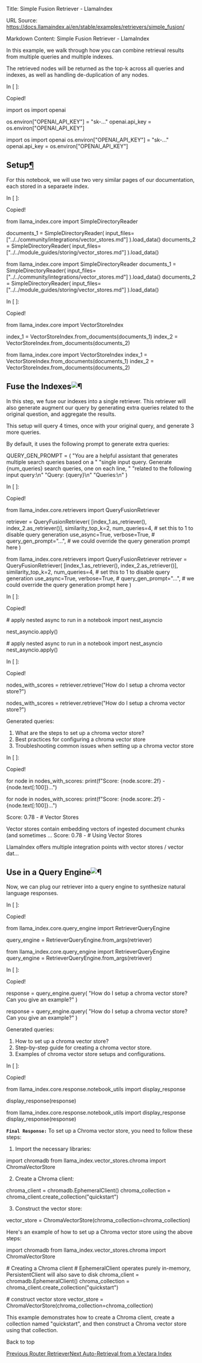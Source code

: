 Title: Simple Fusion Retriever - LlamaIndex

URL Source: https://docs.llamaindex.ai/en/stable/examples/retrievers/simple_fusion/

Markdown Content:
Simple Fusion Retriever - LlamaIndex


In this example, we walk through how you can combine retrieval results from multiple queries and multiple indexes.

The retrieved nodes will be returned as the top-k across all queries and indexes, as well as handling de-duplication of any nodes.

In \[ \]:

Copied!

import os
import openai

os.environ\["OPENAI\_API\_KEY"\] \= "sk-..."
openai.api\_key \= os.environ\["OPENAI\_API\_KEY"\]

import os import openai os.environ\["OPENAI\_API\_KEY"\] = "sk-..." openai.api\_key = os.environ\["OPENAI\_API\_KEY"\]

Setup[¶](https://docs.llamaindex.ai/en/stable/examples/retrievers/simple_fusion/#setup)
---------------------------------------------------------------------------------------

For this notebook, we will use two very similar pages of our documentation, each stored in a separaete index.

In \[ \]:

Copied!

from llama\_index.core import SimpleDirectoryReader

documents\_1 \= SimpleDirectoryReader(
    input\_files\=\["../../community/integrations/vector\_stores.md"\]
).load\_data()
documents\_2 \= SimpleDirectoryReader(
    input\_files\=\["../../module\_guides/storing/vector\_stores.md"\]
).load\_data()

from llama\_index.core import SimpleDirectoryReader documents\_1 = SimpleDirectoryReader( input\_files=\["../../community/integrations/vector\_stores.md"\] ).load\_data() documents\_2 = SimpleDirectoryReader( input\_files=\["../../module\_guides/storing/vector\_stores.md"\] ).load\_data()

In \[ \]:

Copied!

from llama\_index.core import VectorStoreIndex

index\_1 \= VectorStoreIndex.from\_documents(documents\_1)
index\_2 \= VectorStoreIndex.from\_documents(documents\_2)

from llama\_index.core import VectorStoreIndex index\_1 = VectorStoreIndex.from\_documents(documents\_1) index\_2 = VectorStoreIndex.from\_documents(documents\_2)

Fuse the Indexes![¶](https://docs.llamaindex.ai/en/stable/examples/retrievers/simple_fusion/#fuse-the-indexes)
--------------------------------------------------------------------------------------------------------------

In this step, we fuse our indexes into a single retriever. This retriever will also generate augment our query by generating extra queries related to the original question, and aggregate the results.

This setup will query 4 times, once with your original query, and generate 3 more queries.

By default, it uses the following prompt to generate extra queries:

QUERY\_GEN\_PROMPT \= (
    "You are a helpful assistant that generates multiple search queries based on a "
    "single input query. Generate {num\_queries} search queries, one on each line, "
    "related to the following input query:\\n"
    "Query: {query}\\n"
    "Queries:\\n"
)

In \[ \]:

Copied!

from llama\_index.core.retrievers import QueryFusionRetriever

retriever \= QueryFusionRetriever(
    \[index\_1.as\_retriever(), index\_2.as\_retriever()\],
    similarity\_top\_k\=2,
    num\_queries\=4,  \# set this to 1 to disable query generation
    use\_async\=True,
    verbose\=True,
    \# query\_gen\_prompt="...",  # we could override the query generation prompt here
)

from llama\_index.core.retrievers import QueryFusionRetriever retriever = QueryFusionRetriever( \[index\_1.as\_retriever(), index\_2.as\_retriever()\], similarity\_top\_k=2, num\_queries=4, # set this to 1 to disable query generation use\_async=True, verbose=True, # query\_gen\_prompt="...", # we could override the query generation prompt here )

In \[ \]:

Copied!

\# apply nested async to run in a notebook
import nest\_asyncio

nest\_asyncio.apply()

\# apply nested async to run in a notebook import nest\_asyncio nest\_asyncio.apply()

In \[ \]:

Copied!

nodes\_with\_scores \= retriever.retrieve("How do I setup a chroma vector store?")

nodes\_with\_scores = retriever.retrieve("How do I setup a chroma vector store?")

Generated queries:
1. What are the steps to set up a chroma vector store?
2. Best practices for configuring a chroma vector store
3. Troubleshooting common issues when setting up a chroma vector store

In \[ \]:

Copied!

for node in nodes\_with\_scores:
    print(f"Score: {node.score:.2f} - {node.text\[:100\]}...")

for node in nodes\_with\_scores: print(f"Score: {node.score:.2f} - {node.text\[:100\]}...")

Score: 0.78 - # Vector Stores

Vector stores contain embedding vectors of ingested document chunks
(and sometimes ...
Score: 0.78 - # Using Vector Stores

LlamaIndex offers multiple integration points with vector stores / vector dat...

Use in a Query Engine![¶](https://docs.llamaindex.ai/en/stable/examples/retrievers/simple_fusion/#use-in-a-query-engine)
------------------------------------------------------------------------------------------------------------------------

Now, we can plug our retriever into a query engine to synthesize natural language responses.

In \[ \]:

Copied!

from llama\_index.core.query\_engine import RetrieverQueryEngine

query\_engine \= RetrieverQueryEngine.from\_args(retriever)

from llama\_index.core.query\_engine import RetrieverQueryEngine query\_engine = RetrieverQueryEngine.from\_args(retriever)

In \[ \]:

Copied!

response \= query\_engine.query(
    "How do I setup a chroma vector store? Can you give an example?"
)

response = query\_engine.query( "How do I setup a chroma vector store? Can you give an example?" )

Generated queries:
1. How to set up a chroma vector store?
2. Step-by-step guide for creating a chroma vector store.
3. Examples of chroma vector store setups and configurations.

In \[ \]:

Copied!

from llama\_index.core.response.notebook\_utils import display\_response

display\_response(response)

from llama\_index.core.response.notebook\_utils import display\_response display\_response(response)

**`Final Response:`** To set up a Chroma vector store, you need to follow these steps:

1.  Import the necessary libraries:

import chromadb
from llama\_index.vector\_stores.chroma import ChromaVectorStore

2.  Create a Chroma client:

chroma\_client \= chromadb.EphemeralClient()
chroma\_collection \= chroma\_client.create\_collection("quickstart")

3.  Construct the vector store:

vector\_store \= ChromaVectorStore(chroma\_collection\=chroma\_collection)

Here's an example of how to set up a Chroma vector store using the above steps:

import chromadb
from llama\_index.vector\_stores.chroma import ChromaVectorStore

\# Creating a Chroma client
\# EphemeralClient operates purely in-memory, PersistentClient will also save to disk
chroma\_client \= chromadb.EphemeralClient()
chroma\_collection \= chroma\_client.create\_collection("quickstart")

\# construct vector store
vector\_store \= ChromaVectorStore(chroma\_collection\=chroma\_collection)

This example demonstrates how to create a Chroma client, create a collection named "quickstart", and then construct a Chroma vector store using that collection.

Back to top

[Previous Router Retriever](https://docs.llamaindex.ai/en/stable/examples/retrievers/router_retriever/)[Next Auto-Retrieval from a Vectara Index](https://docs.llamaindex.ai/en/stable/examples/retrievers/vectara_auto_retriever/)
